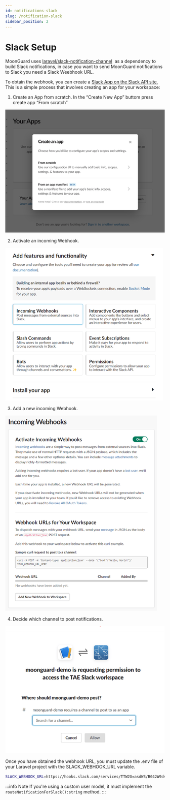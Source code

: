 ```yaml
---
id: notifications-slack
slug: /notification-slack
sidebar_position: 2
---
```


# Slack Setup

MoonGuard uses [laravel/slack-notification-channel](https://github.com/laravel/slack-notification-channel) 
as a dependency to build Slack notifications, in case you want to send MoonGuard
notifications to Slack you need a Slack Weebhook URL.

To obtain the webhook, you can create a [Slack App on the Slack API site.](https://api.slack.com/apps?new_app=1)
This is a simple process that involves creating an app for your workspace:

1. Create an App from scratch.
In the “Create New App” buttom press create app “From scratch”

![Create an App from scratch](./img/slack-app-1.png#center)

2. Activate an incoming Webhook.

![Add an incoming Webhook](./img/slack-app-2.png#center)

3. Add a new incoming Webhook.

![Add an incoming Webhook](./img/slack-app-3.png#center)

4. Decide which channel to post notifications.

![!Decide which channel to post notifications](./img/slack-app-4.png#center)

Once you have obtained the webhook URL, you must update the .env file of your
Laravel project with the SLACK_WEBHOOK_URL variable.

```bash
SLACK_WEBHOOK_URL=https://hooks.slack.com/services/TTW2G=asdW3/B042W9dsd9L/D2D329QLMNsdi12
```

:::info Note
If you're using a custom user model, it must implement the
`routeNotificationForSlack():string` method.
:::
